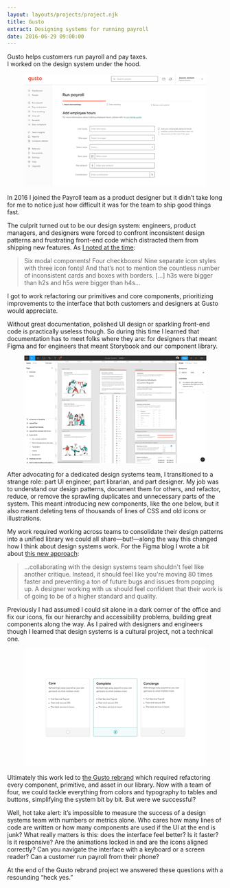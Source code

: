 ```yaml
---
layout: layouts/projects/project.njk
title: Gusto
extract: Designing systems for running payroll
date: 2016-06-29 09:00:00
---
```


<p class="intro text-center">Gusto helps customers run payroll and pay taxes. <br/> I worked on the design system under the hood.</p>

<figure class="project-img">
  <img src="/images/projects/gusto/design-system-01.webp" alt="A screenshot of the Gusto interface after our work"/>
</figure>

<p class="intro">In 2016 I joined the Payroll team as a product designer but it didn’t take long for me to notice just how difficult it was for the team to ship good things fast.</p>

The culprit turned out to be our design system: engineers, product managers, and designers were forced to confront inconsistent design patterns and frustrating front-end code which distracted them from shipping new features. As [I noted at the time](https://robinrendle.com/essays/systems-mistakes-and-the-sea/):

> Six modal components! Four checkboxes! Nine separate icon styles with three icon fonts! And that’s not to mention the countless number of inconsistent cards and boxes with borders. [...] h3s were bigger than h2s and h5s were bigger than h4s...

I got to work refactoring our primitives and core components, prioritizing improvements to the interface that both customers and designers at Gusto would appreciate.

Without great documentation, polished UI design or sparkling front-end code is practically useless though. So during this time I learned that documentation has to meet folks where they are: for designers that meant Figma and for engineers that meant Storybook and our component library.

<figure class="project-img">
  <img src="/images/projects/gusto/design-system-05.webp" alt="The Figma component library and documentation" />
</figure>

After advocating for a dedicated design systems team, I transitioned to a strange role: part UI engineer, part librarian, and part designer. My job was to understand our design patterns, document them for others, and refactor, reduce, or remove the sprawling duplicates and unnecessary parts of the system. This meant introducing new components, like the one below, but it also meant deleting tens of thousands of lines of CSS and old icons or illustrations.

My work required working across teams to consolidate their design patterns into a unified library we could all share—but!—along the way this changed how I think about design systems work. For the Figma blog I wrote a bit about [this new approach](https://www.figma.com/blog/pairing-is-the-key-to-evangelizing-your-design-system/):

> ...collaborating with the design systems team shouldn't feel like another critique. Instead, it should feel like you're moving 80 times faster and preventing a ton of future bugs and issues from popping up. A designer working with us should feel confident that their work is of going to be of a higher standard and quality.

Previously I had assumed I could sit alone in a dark corner of the office and fix our icons, fix our hierarchy and accessibility problems, building great components along the way. As I paired with designers and engineers though I learned that design systems is a cultural project, not a technical one.

<figure class="project-img">
  <img src="/images/projects/gusto/design-system-03.webp" alt="A fancy radio new component that I designed and built" />
</figure>

Ultimately this work led to [the Gusto rebrand](https://gusto.com/about/news/corporate/gusto-brand-refresh) which required refactoring every component, primitive, and asset in our library. Now with a team of four, we could tackle everything from colors and typography to tables and buttons, simplifying the system bit by bit. But were we successful?

Well, hot take alert: it’s impossible to measure the success of a design systems team with numbers or metrics alone. Who cares how many lines of code are written or how many components are used if the UI at the end is junk? What really matters is this: does the interface feel better? Is it faster? Is it responsive? Are the animations locked in and are the icons aligned correctly? Can you navigate the interface with a keyboard or a screen reader? Can a customer run payroll from their phone?

At the end of the Gusto rebrand project we answered these questions with a resounding “heck yes.”
